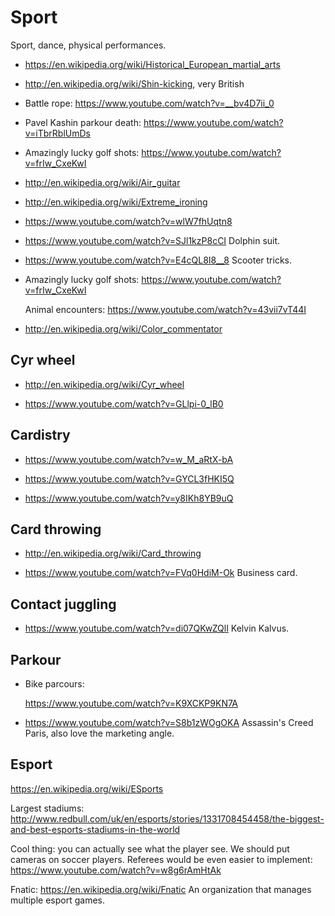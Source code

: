 # Sport

Sport, dance, physical performances.

-   <https://en.wikipedia.org/wiki/Historical_European_martial_arts>

-   <http://en.wikipedia.org/wiki/Shin-kicking>, very British

-   Battle rope: <https://www.youtube.com/watch?v=__bv4D7ii_0>

-   Pavel Kashin parkour death: <https://www.youtube.com/watch?v=iTbrRblUmDs>

-   Amazingly lucky golf shots: <https://www.youtube.com/watch?v=frIw_CxeKwI>

-   <http://en.wikipedia.org/wiki/Air_guitar>

-   <http://en.wikipedia.org/wiki/Extreme_ironing>

-   <https://www.youtube.com/watch?v=wlW7fhUqtn8>

-   <https://www.youtube.com/watch?v=SJl1kzP8cCI> Dolphin suit.

-   <https://www.youtube.com/watch?v=E4cQL8I8__8> Scooter tricks.

-   Amazingly lucky golf shots: <https://www.youtube.com/watch?v=frIw_CxeKwI>

    Animal encounters: <https://www.youtube.com/watch?v=43vii7vT44I>

-   <http://en.wikipedia.org/wiki/Color_commentator>

## Cyr wheel

-   <http://en.wikipedia.org/wiki/Cyr_wheel>

-   <https://www.youtube.com/watch?v=GLlpi-0_lB0>

## Cardistry

-   <https://www.youtube.com/watch?v=w_M_aRtX-bA>

-   <https://www.youtube.com/watch?v=GYCL3fHKI5Q>

-   <https://www.youtube.com/watch?v=y8IKh8YB9uQ>

## Card throwing

-   <http://en.wikipedia.org/wiki/Card_throwing>

-   <https://www.youtube.com/watch?v=FVq0HdiM-Ok> Business card.

## Contact juggling

-   <https://www.youtube.com/watch?v=di07QKwZQlI> Kelvin Kalvus.

## Parkour

-   Bike parcours:

    <https://www.youtube.com/watch?v=K9XCKP9KN7A>

-   <https://www.youtube.com/watch?v=S8b1zWOgOKA> Assassin's Creed Paris, also love the marketing angle.

## Esport

<https://en.wikipedia.org/wiki/ESports>

Largest stadiums: <http://www.redbull.com/uk/en/esports/stories/1331708454458/the-biggest-and-best-esports-stadiums-in-the-world>

Cool thing: you can actually see what the player see. We should put cameras on soccer players. Referees would be even easier to implement: <https://www.youtube.com/watch?v=w8g6rAmHtAk>

Fnatic: <https://en.wikipedia.org/wiki/Fnatic> An organization that manages multiple esport games.
